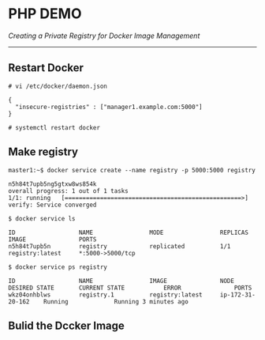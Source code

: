 # PHP DEMO

*Creating a Private Registry for Docker Image Management*

---

## Restart Docker
```
# vi /etc/docker/daemon.json

{
  "insecure-registries" : ["manager1.example.com:5000"]
}

# systemctl restart docker
```

## Make registry

```
master1:~$ docker service create --name registry -p 5000:5000 registry

n5h84t7upb5ng5gtxw8ws854k
overall progress: 1 out of 1 tasks 
1/1: running   [==================================================>] 
verify: Service converged 
```
```
$ docker service ls

ID                  NAME                MODE                REPLICAS            IMAGE               PORTS
n5h84t7upb5n        registry            replicated          1/1                 registry:latest     *:5000->5000/tcp
```
```
$ docker service ps registry

ID                  NAME                IMAGE               NODE                DESIRED STATE       CURRENT STATE           ERROR               PORTS
wkz04onhblws        registry.1          registry:latest     ip-172-31-20-162    Running             Running 3 minutes ago                       
```

## Bulid the Dccker Image
```

```
